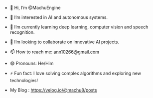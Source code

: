 - 👋 Hi, I’m @MachuEngine
- 👀 I’m interested in AI and autonomous systems.
- 🌱 I’m currently learning deep learning, computer vision and speech recognition.
- 💞️ I’m looking to collaborate on innovative AI projects.
- 📫 How to reach me: ann10266@gmail.com
- 😄 Pronouns: He/Him
- ⚡ Fun fact: I love solving complex algorithms and exploring new technologies!

- My Blog : https://velog.io/@machu8/posts

<!---
MachuEngine/MachuEngine is a ✨ special ✨ repository because its `README.md` (this file) appears on your GitHub profile.
You can click the Preview link to take a look at your changes.
--->
